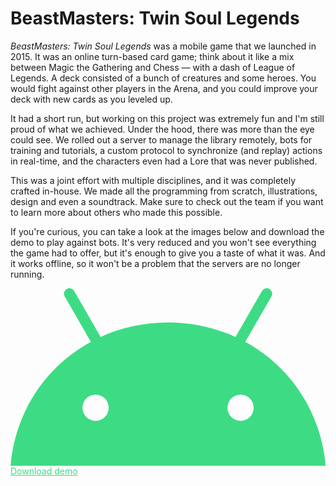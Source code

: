 # BeastMasters: Twin Soul Legends

*BeastMasters: Twin Soul Legends* was a mobile game that we launched in 2015. It was an online turn-based card game; think about it like a mix between Magic the Gathering and Chess — with a dash of League of Legends. A deck consisted of a bunch of creatures and some heroes. You would fight against other players in the Arena, and you could improve your deck with new cards as you leveled up.

It had a short run, but working on this project was extremely fun and I'm still proud of what we achieved. Under the hood, there was more than the eye could see. We rolled out a server to manage the library remotely, bots for training and tutorials, a custom protocol to synchronize (and replay) actions in real-time, and the characters even had a Lore that was never published.

This was a joint effort with multiple disciplines, and it was completely crafted in-house. We made all the programming from scratch, illustrations, design and even a soundtrack. Make sure to check out the team if you want to learn more about others who made this possible.

If you're curious, you can take a look at the images below and download the demo to play against bots. It's very reduced and you won't see everything the game had to offer, but it's enough to give you a taste of what it was. And it works offline, so it won't be a problem that the servers are no longer running.

<a href="/downloads/beastmasters.apk" class="mx-auto w-56 h-10 flex items-center justify-center rounded no-underline border-2 font-semibold tracking-wider opacity-75 hover:bg-overlay hover:opacity-100 focus:bg-overlay focus:opacity-100" style="border-color:#3ddc84;color:#3ddc84"><svg xmlns="http://www.w3.org/2000/svg" viewBox="0 0 1274.37 718" class="w-6 h-6" aria-hidden="true"><path d="M930.77 536.42a53.07 53.07 0 1153.06-53.08 53.14 53.14 0 01-53.06 53.08m-586.54 0a53.07 53.07 0 1153.06-53.08 53.13 53.13 0 01-53.06 53.08M949.8 216.77l106.05-183.68A22.06 22.06 0 101017.64 11L910.25 197c-82.12-37.48-174.35-58.35-272.76-58.35S446.86 159.55 364.74 197L257.36 11a22.06 22.06 0 10-38.22 22.06L325.2 216.77C143.09 315.82 18.53 500.18.31 718h1274.38c-18.24-217.82-142.79-402.18-324.89-501.23" fill="#3ddc84"/></svg><span class="ml-2">Download demo</span></a>
